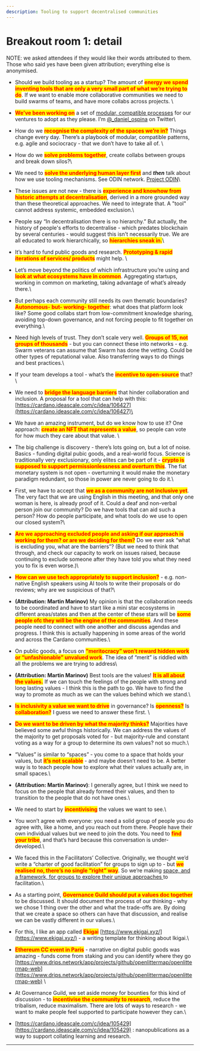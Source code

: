 ```yaml
---
description: Tooling to support decentralised communities
---
```


# Breakout room 1: detail

NOTE: we asked attendees if they would like their words attributed to them. Those who said yes have been given attribution; everything else is anonymised.

* Should we build tooling as a startup? The amount of <mark style="color:red;">**energy we spend inventing tools that are only a very small part of what we’re trying to do**</mark>. If we want to enable more collaborative communities we need to build swarms of teams, and have more collabs across projects. \

* <mark style="color:red;">**We've been working on**</mark> a set of [modular, compatible processes](https://rndadocs.notion.site/Too-big-a-vision-for-only-one-of-us-957fdcd1c6c44723b3fde1335c339362) for our ventures to adopt as they please.  I’m [@\_daniel\_ospina](https://twitter.com/\_Daniel\_Ospina) on Twitter\

* How do we <mark style="color:red;">**recognise the complexity of the spaces we’re in?**</mark> Things change every day. There’s a playbook of modular, compatible patterns, e.g. agile and sociocracy - that we don’t have to take all of. \

* How do we <mark style="color:red;">**solve problems together**</mark>, create collabs between groups and break down silos?\

* We need to <mark style="color:red;">**solve the underlying human layer first**</mark> and _**then**_ talk about how we use tooling mechanisms. See ODIN network.    [Project ODIN](https://docs.google.com/presentation/d/1eaR1feYQgexPKWdGooQE7f2t5WeO9wgzOOACADTXb8Y/edit#slide=id.p)\

* These issues are not new - there is <mark style="color:red;">**experience and knowhow from historic attempts at decentralisation**</mark>, derived in a more grounded way than these theoretical approaches. We need to integrate that. A "tool" cannot address systemic, embedded exclusion.\

* People say “In decentralisation there is no hierarchy.”  But actually, the history of people's efforts to decentralise - which predates blockchain by several centuries - would suggest this isn't necessarily true. We are all educated to work hierarchically, so <mark style="color:red;">**hierarchies sneak in.**</mark>\

* It’s hard to fund public goods and research. <mark style="color:red;">**Prototyping & rapid iterations of services/ products**</mark> might help. \

* Let’s move beyond the politics of which infrastructure you’re using and <mark style="color:red;">**look at what ecosystems have in common**</mark>. Aggregating startups, working in common on marketing, taking advantage of what’s already there.\

* But perhaps each community still needs its own thematic boundaries? <mark style="color:red;">**Autonomous- but- working- together**</mark>: what does that platform look like? Some good collabs start from low-commitment knowledge sharing, avoiding top-down governance, and not forcing people to fit together on everything.\

* Need high levels of trust. They don’t scale very well. <mark style="color:red;">**Groups of 15, not groups of thousands**</mark> - but you can connect these into networks - e.g. Swarm veterans can assume that Swarm has done the vetting. Could be other types of reputational value. Also transferring ways to do things and best practices.\

* If your team develops a tool - what’s the <mark style="color:red;">**incentive to open-source**</mark> that?\

* We need to <mark style="color:red;">**bridge the language barriers**</mark> that hinder collaboration and inclusion. A proposal for a tool that can help with this: [https://cardano.ideascale.com/c/idea/106427](https://cardano.ideascale.com/c/idea/106427)\

* We have an amazing instrument, but do we know how to use it? One approach: <mark style="color:red;">**create an NFT that represents a value**</mark>, so people can vote for how much they care about that value. \

* The big challenge is discovery - there’s lots going on, but a lot of noise. Basics - funding digital pubic goods, and a real-world focus. Science is traditionally very exclusionary, only elites can be part of it - <mark style="color:red;">**crypto is supposed to support permissionlessness and overturn this**</mark>. The fiat monetary system is not open - overturning it would make the monetary paradigm redundant, so those in power are never going to do it.\

* First, we have to accept that <mark style="color:red;">**we as a community are not inclusive yet**</mark>. The very fact that we are using English in this meeting, and that only one woman is here, is already proof of it. Could a deaf and non-verbal  person join our community? Do we have tools that can aid such a person? How do people participate, and what tools do we use to open our closed system?\

* <mark style="color:red;">**Are we approaching excluded people and asking if our approach is working for them? or are we deciding for them?**</mark>  Do we ever ask “what is excluding you, what are the barriers”? (But we need to think that through, and check our capacity to work on issues raised, because continuing to exclude someone after they have told you what they need you to fix is even worse.)\

* <mark style="color:red;">**How can we use tech appropriately to support inclusion?**</mark> - e.g. non-native English speakers using AI tools to write their proposals or do reviews; why are we suspicious of that?\

* **(Attribution: Martin Marinov)** My opinion is that the collaboration needs to be coordinated and have to start like a mini star ecosystems in different areas/states and then at the center of these stars will be <mark style="color:red;">**some people ofc they will be the engine of the communities**</mark>. And these people need to connect with one another and discuss agendas and progress. I think this is actually happening in some areas of the world and across the Cardano communities.\

* On public goods, a focus on <mark style="color:red;">**“meritocracy” won’t reward hidden work or “unfashionable” unvalued work**</mark>. The idea of “merit” is riddled with all the problems we are trying to address\

* **(Attribution: Martin Marinov)** Best tools are the values! <mark style="color:red;">**It is all about the values.**</mark> If we can touch the feelings of the people with strong and long lasting values - I think this is the path to go. We have to find the way to promote as much as we can the values behind which we stand.\

* <mark style="color:red;">**Is inclusivity a value we want to drive**</mark> in governance? Is <mark style="color:red;">**openness?**</mark> Is <mark style="color:red;">**collaboration?**</mark> I guess we need to answer these first. \

* <mark style="color:red;">**Do we want to be driven by what the majority thinks?**</mark> Majorities have believed some awful things historically. We can address the values of the majority to get proposals voted for - but majority-rule and constant voting as a way for a group to determine its own values? not so much.\

* “Values” is similar to “spaces” - you come to a space that holds your values, but <mark style="color:red;">**it’s not scalable**</mark> - and maybe doesn’t need to be. A better way is to teach people how to explore what their values actually are, in small spaces.\

* **(Attribution: Martin Marinov)**: I generally agree, but I think we need to focus on the people that already formed their values, and then to transition to the people that do not have ones.\

* We need to start by <mark style="color:red;">**incentivising**</mark> the values we want to see.\

* You won’t agree with everyone: you need a solid group of people you do agree with, like a home, and you reach out from there. People have their own individual values but we need to join the dots. You need to <mark style="color:red;">**find your tribe**</mark>, and that’s hard because this conversation is under-developed.\

* We faced this in the Facilitators’ Collective. Originally, we thought we’d write a “charter of good facilitation” for groups to sign up to - but <mark style="color:red;">**we realised no, there’s no single “right” way**</mark>. So we’re making [space, and a framework, for groups to explore their unique approaches ](https://thefacilitatorscollective.wordpress.com/portfolio/create-your-own-facilitators-charter/)to facilitation.\

* As a starting point, <mark style="color:red;">**Governance Guild should put a values doc together**</mark> to be discussed. It should document the process of our thinking - why we chose 1 thing over the other and what the trade-offs are. By doing that we create a space so others can have that discussion, and realise we can be vastly different in our values.\

* For this, I like an app called <mark style="color:red;">**Ekigai**</mark> [https://www.ekigai.xyz/](https://www.ekigai.xyz/)  - a writing template for thinking about Ikigai.\

* <mark style="color:red;">**Ethereum CC event in Paris**</mark> - narrative on digital public goods was amazing - funds come from staking and you can identify where they go [https://www.drips.network/app/projects/github/openlittermap/openlittermap-web](https://www.drips.network/app/projects/github/openlittermap/openlittermap-web) \

* At Governance Guild, we set aside money for bounties for this kind of discussion - to <mark style="color:red;">**incentivise the community to research**</mark>, reduce the tribalism, reduce maximalism. There are lots of ways to research - we want to make people feel supported to participate however they can.\

* [https://cardano.ideascale.com/c/idea/105429](https://cardano.ideascale.com/c/idea/105429) : nanopublications as a way to support collating learning and research.

***
